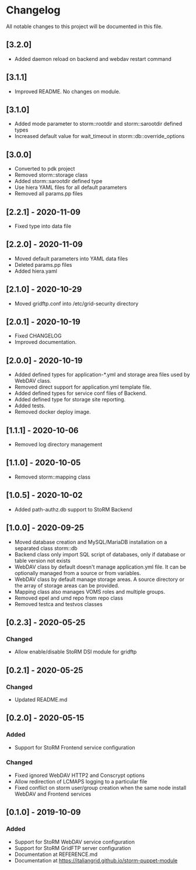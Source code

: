 # Changelog

All notable changes to this project will be documented in this file.

## [3.2.0]

- Added daemon reload on backend and webdav restart command

## [3.1.1]

- Improved README. No changes on module.

## [3.1.0]

- Added mode parameter to storm::rootdir and storm::sarootdir defined types
- Increased default value for wait_timeout in storm::db::override_options

## [3.0.0]

- Converted to pdk project
- Removed storm::storage class
- Added storm::sarootdir defined type
- Use hiera YAML files for all default parameters
- Removed all params.pp files

## [2.2.1] - 2020-11-09

- Fixed type into data file

## [2.2.0] - 2020-11-09

- Moved default parameters into YAML data files
- Deleted params.pp files
- Added hiera.yaml

## [2.1.0] - 2020-10-29

- Moved gridftp.conf into /etc/grid-security directory

## [2.0.1] - 2020-10-19

- Fixed CHANGELOG
- Improved documentation.

## [2.0.0] - 2020-10-19

- Added defined types for application-*.yml and storage area files used by WebDAV class.
- Removed direct support for application.yml template file.
- Added defined types for service conf files of Backend.
- Added defined type for storage site reporting.
- Added tests.
- Removed docker deploy image.

## [1.1.1] - 2020-10-06

- Removed log directory management

## [1.1.0] - 2020-10-05

- Removed storm::mapping class

## [1.0.5] - 2020-10-02

- Added path-authz.db support to StoRM Backend

## [1.0.0] - 2020-09-25

- Moved database creation and MySQL/MariaDB installation on a separated class storm::db
- Backend class only import SQL script of databases, only if database or table version not exists
- WebDAV class by default doesn't manage application.yml file. It can be optionally managed from a source or from variables.
- WebDAV class by default manage storage areas. A source directory or the array of storage areas can be provided.
- Mapping class also manages VOMS roles and multiple groups.
- Removed epel and umd repo from repo class
- Removed testca and testvos classes

## [0.2.3] - 2020-05-25

### Changed

- Allow enable/disable StoRM DSI module for gridftp

## [0.2.1] - 2020-05-25

### Changed

- Updated README.md

## [0.2.0] - 2020-05-15

### Added

- Support for StoRM Frontend service configuration

### Changed

- Fixed ignored WebDAV HTTP2 and Conscrypt options
- Allow redirection of LCMAPS logging to a particular file
- Fixed conflict on storm user/group creation when the same node install WebDAV and Frontend services

## [0.1.0] - 2019-10-09

### Added
- Support for StoRM WebDAV service configuration
- Support for StoRM GridFTP server configuration
- Documentation at REFERENCE.md
- Documentation at https://italiangrid.github.io/storm-puppet-module
